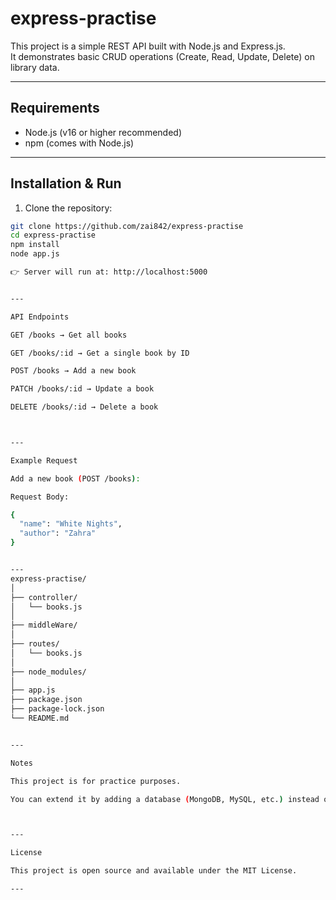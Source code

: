 
# express-practise
This project is a simple REST API built with Node.js and Express.js.  
It demonstrates basic CRUD operations (Create, Read, Update, Delete) on library data.

---

## Requirements
- Node.js (v16 or higher recommended)  
- npm (comes with Node.js)

---

## Installation & Run
1. Clone the repository:
```bash
git clone https://github.com/zai842/express-practise
cd express-practise
npm install
node app.js

👉 Server will run at: http://localhost:5000


---

API Endpoints

GET /books → Get all books

GET /books/:id → Get a single book by ID

POST /books → Add a new book

PATCH /books/:id → Update a book

DELETE /books/:id → Delete a book



---

Example Request

Add a new book (POST /books):

Request Body:

{
  "name": "White Nights",
  "author": "Zahra"
}


---
express-practise/
│
├── controller/
│   └── books.js
│
├── middleWare/
│
├── routes/
│   └── books.js
│
├── node_modules/
│
├── app.js
├── package.json
├── package-lock.json
└── README.md


---

Notes

This project is for practice purposes.

You can extend it by adding a database (MongoDB, MySQL, etc.) instead of using in-memory data.



---

License

This project is open source and available under the MIT License.

---
